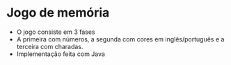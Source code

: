# Jogo de memória
- O jogo consiste em 3 fases
- A primeira com números, a segunda com cores em inglês/português e a terceira com charadas.
- Implementação feita com Java
